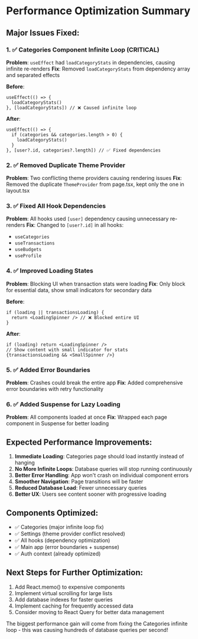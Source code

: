 # Performance Optimization Summary

## Major Issues Fixed:

### 1. ✅ Categories Component Infinite Loop (CRITICAL)
**Problem**: `useEffect` had `loadCategoryStats` in dependencies, causing infinite re-renders
**Fix**: Removed `loadCategoryStats` from dependency array and separated effects

**Before**:
```tsx
useEffect(() => {
  loadCategoryStats()
}, [loadCategoryStats]) // ❌ Caused infinite loop
```

**After**:
```tsx
useEffect(() => {
  if (categories && categories.length > 0) {
    loadCategoryStats()
  }
}, [user?.id, categories?.length]) // ✅ Fixed dependencies
```

### 2. ✅ Removed Duplicate Theme Provider
**Problem**: Two conflicting theme providers causing rendering issues
**Fix**: Removed the duplicate `ThemeProvider` from page.tsx, kept only the one in layout.tsx

### 3. ✅ Fixed All Hook Dependencies
**Problem**: All hooks used `[user]` dependency causing unnecessary re-renders
**Fix**: Changed to `[user?.id]` in all hooks:
- `useCategories`
- `useTransactions` 
- `useBudgets`
- `useProfile`

### 4. ✅ Improved Loading States
**Problem**: Blocking UI when transaction stats were loading
**Fix**: Only block for essential data, show small indicators for secondary data

**Before**:
```tsx
if (loading || transactionsLoading) {
  return <LoadingSpinner /> // ❌ Blocked entire UI
}
```

**After**:
```tsx
if (loading) return <LoadingSpinner />
// Show content with small indicator for stats
{transactionsLoading && <SmallSpinner />}
```

### 5. ✅ Added Error Boundaries
**Problem**: Crashes could break the entire app
**Fix**: Added comprehensive error boundaries with retry functionality

### 6. ✅ Added Suspense for Lazy Loading
**Problem**: All components loaded at once
**Fix**: Wrapped each page component in Suspense for better loading

## Expected Performance Improvements:

1. **Immediate Loading**: Categories page should load instantly instead of hanging
2. **No More Infinite Loops**: Database queries will stop running continuously  
3. **Better Error Handling**: App won't crash on individual component errors
4. **Smoother Navigation**: Page transitions will be faster
5. **Reduced Database Load**: Fewer unnecessary queries
6. **Better UX**: Users see content sooner with progressive loading

## Components Optimized:
- ✅ Categories (major infinite loop fix)
- ✅ Settings (theme provider conflict resolved)
- ✅ All hooks (dependency optimization)
- ✅ Main app (error boundaries + suspense)
- ✅ Auth context (already optimized)

## Next Steps for Further Optimization:
1. Add React.memo() to expensive components
2. Implement virtual scrolling for large lists
3. Add database indexes for faster queries
4. Implement caching for frequently accessed data
5. Consider moving to React Query for better data management

The biggest performance gain will come from fixing the Categories infinite loop - this was causing hundreds of database queries per second!
